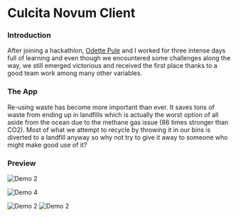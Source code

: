 # Culcita Novum Client

### Introduction
After joining a hackathlon, [Odette Pule](https://github.com/Odett3) and I worked for three intense days full of learning and even though we encountered some challenges along the way, we still emerged victorious and received the first place thanks to a good team work among many other variables. 

### The App
Re-using waste has become more important than ever. It saves tons of waste from ending up in landfills which is actually the worst option of all aside from the ocean due to the methane gas issue (86 times stronger than CO2). Most of what we attempt to recycle by throwing it in our bins is diverted to a landfill anyway so why not try to give it away to someone who might make good use of it?

### Preview
![Demo 2](https://res.cloudinary.com/dztzswpcp/image/upload/v1604677298/Screenshot_2020-11-06_at_16.37.19_vkujpb.png)


![Demo 4](https://res.cloudinary.com/dztzswpcp/image/upload/v1604677290/Screenshot_2020-11-06_at_16.37.45_oesv1v.png)

![Demo 2](http://res.cloudinary.com/dztzswpcp/image/upload/v1604741953/Screenshot_2020-11-07_at_10.37.32_malhom.png)
![Demo 2](https://res.cloudinary.com/dztzswpcp/image/upload/v1604741966/Screenshot_2020-11-07_at_10.38.41_fkdemf.png)


